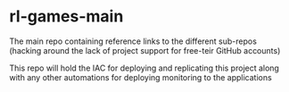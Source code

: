 # rl-games-main
The main repo containing reference links to the different sub-repos (hacking around the lack of project support for free-teir GitHub accounts)

This repo will hold the IAC for deploying and replicating this project along with any other automations for deploying monitoring to the applications
